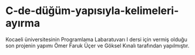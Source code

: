 # C-de-düğüm-yapısıyla-kelimeleri-ayırma
Kocaeli üniversitesinin Programlama Labaratuvarı I dersi için vermiş olduğu son projenin yapımı
Ömer Faruk Üçer ve Göksel Kınalı tarafından yapılmıştır.
